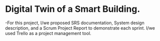 # Digital Twin of a Smart Building.

-For this project, I/we proposed SRS documentation, System design description, and a Scrum Project Report to demonstrate each sprint. I/we used Trello as a project management tool.
